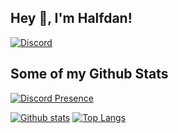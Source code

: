 ## Hey 👋, I'm Halfdan!
[![Discord](https://img.shields.io/discord/741705081715687424?label=&logo=discord&logoColor=ffffff&color=7389D8&labelColor=6A7EC2)](https://discord.lundhahn.dk)
## Some of my Github Stats
[![Discord Presence](https://lanyard.cnrad.dev/api/507873841721376779)](https://discord.com/users/507873841721376779)

[![Github stats](https://github-readme-stats.vercel.app/api?username=HalfdanDK&show_icons=true&include_all_commits=true)](https://github.com/HalfdanDK/github-readme-stats)
[![Top Langs](https://github-readme-stats.vercel.app/api/top-langs/?username=HalfdanDK&layout=compact)](https://github.com/HalfdanDK/github-readme-stats)
